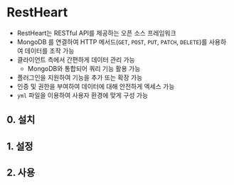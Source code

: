 # RestHeart

- RestHeart는 RESTful API를 제공하는 오픈 소스 프레임워크
- MongoDB 를 연결하여 HTTP 메서드(`GET`, `POST`, `PUT`, `PATCH`, `DELETE`)를 사용하여 데이터를 조작 가능
- 클라이언트 측에서 간편하게 데이터 관리 가능
  - MongoDB와 통합되어 쿼리 기능 활용 가능
- 플러그인을 지원하여 기능을 추가 또는 확장 가능
- 인증 및 권한을 부여하여 데이터에 대해 안전하게 엑세스 가능
- `yml` 파일을 이용하여 사용자 환경에 맞게 구성 가능


## 0. 설치

## 1. 설정

## 2. 사용
